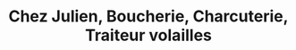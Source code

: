 ---
title: "Chez Julien, Boucherie, Charcuterie, Traiteur volailles"
url: /montpeyroux/chez-julien-boucherie-charcuterie-traiteur-volailles/
shop: boucherie
---